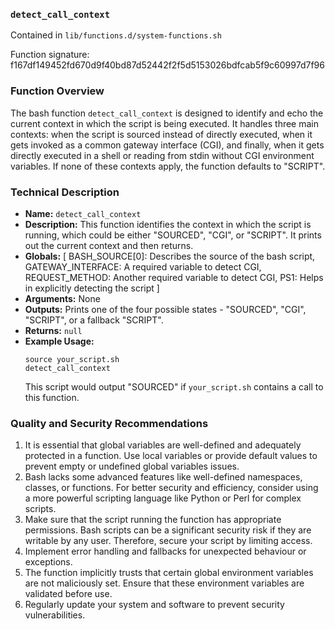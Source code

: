 ### `detect_call_context`

Contained in `lib/functions.d/system-functions.sh`

Function signature: f167df149452fd670d9f40bd87d52442f2f5d5153026bdfcab5f9c60997d7f96

### Function Overview

The bash function `detect_call_context` is designed to identify and echo the current context in which the script is being executed. It handles three main contexts: when the script is sourced instead of directly executed, when it gets invoked as a common gateway interface (CGI), and finally, when it gets directly executed in a shell or reading from stdin without CGI environment variables. If none of these contexts apply, the function defaults to "SCRIPT".

### Technical Description

- **Name:** `detect_call_context`
- **Description:** This function identifies the context in which the script is running, which could be either "SOURCED", "CGI", or "SCRIPT". It prints out the current context and then returns.
- **Globals:** [ BASH_SOURCE[0]: Describes the source of the bash script, GATEWAY_INTERFACE: A required variable to detect CGI, REQUEST_METHOD: Another required variable to detect CGI, PS1: Helps in explicitly detecting the script ]
- **Arguments:** None
- **Outputs:** Prints one of the four possible states - "SOURCED", "CGI", "SCRIPT", or a fallback "SCRIPT".
- **Returns:** `null`
- **Example Usage:**
  ```
  source your_script.sh
  detect_call_context
  ```  
  This script would output "SOURCED" if `your_script.sh` contains a call to this function.
  
### Quality and Security Recommendations

1. It is essential that global variables are well-defined and adequately protected in a function. Use local variables or provide default values to prevent empty or undefined global variables issues.
2. Bash lacks some advanced features like well-defined namespaces, classes, or functions. For better security and efficiency, consider using a more powerful scripting language like Python or Perl for complex scripts.
3. Make sure that the script running the function has appropriate permissions. Bash scripts can be a significant security risk if they are writable by any user. Therefore, secure your script by limiting access.
4. Implement error handling and fallbacks for unexpected behaviour or exceptions.
5. The function implicitly trusts that certain global environment variables are not maliciously set. Ensure that these environment variables are validated before use.
6. Regularly update your system and software to prevent security vulnerabilities.

